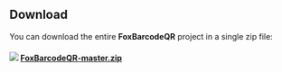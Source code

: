 ## Download

You can download the entire **FoxBarcodeQR** project in a single zip file:

#### [![](../images/vfpxreleasesmall.png)](/../../archive/master.zip) [FoxBarcodeQR-master.zip](/../../archive/master.zip)
